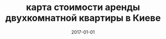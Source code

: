 ---
layout: 'post'
title:  "карта стоимости аренды двухкомнатной квартиры в Киеве"
permalink: /maps/kyiv-rent-2017
preview-image: "/img/previews/kyiv-rent-2017.jpg"
date:   2017-01-01
date-display: '2017'
tags: ["карты"] 
---